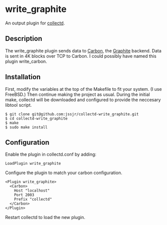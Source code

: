 write\_graphite
==============

An output plugin for [collectd](http://collectd.org).

Description
-----------

The write\_graphite plugin sends data to [Carbon](http://graphite.wikidot.com/carbon), the [Graphite](http://graphite.wikidot.com) backend. Data is sent in 4K blocks over TCP to Carbon. I could possibly have named this plugin write\_carbon.


Installation
------------

First, modify the variables at the top of the Makefile to fit your system. (I use FreeBSD.) Then continue making the project as usual. During the initial make, collectd will be downloaded and configured to provide the neccesary libtool script.

    $ git clone git@github.com:jssjr/collectd-write_graphite.git
    $ cd collectd-write_graphite
    $ make
    $ sudo make install


Configuration
-------------

Enable the plugin in collectd.conf by adding:

    LoadPlugin write_graphite

Configure the plugin to match your carbon configuration.

    <Plugin write_graphite>
      <Carbon>
        Host "localhost"
        Port 2003
        Prefix "collectd"
      </Carbon>
    </Plugin>

Restart collectd to load the new plugin.
